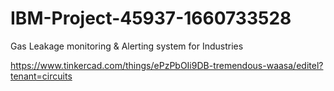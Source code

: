 # IBM-Project-45937-1660733528
Gas Leakage monitoring &amp; Alerting system for Industries

https://www.tinkercad.com/things/ePzPbOIi9DB-tremendous-waasa/editel?tenant=circuits
